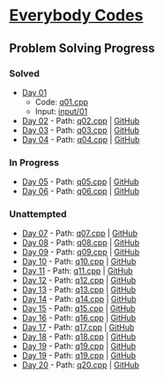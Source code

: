 # [Everybody Codes](https://everybody.codes/event/2024/quests)
## Problem Solving Progress

### Solved
- [Day 01](https://everybody.codes/event/2024/quests/1)
    - Code: [q01.cpp](./q01.cpp)
    - Input: [input/01](./input/01/)
- [Day 02](https://everybody.codes/event/2024/quests/2) - Path: [q02.cpp](./q02.cpp) | [GitHub](https://github.com/Uk2607/EC24/blob/main/q02.cpp)
- [Day 03](https://everybody.codes/event/2024/quests/3) - Path: [q03.cpp](./q03.cpp) | [GitHub](https://github.com/Uk2607/EC24/blob/main/q03.cpp)
- [Day 04](https://everybody.codes/event/2024/quests/4) - Path: [q04.cpp](./q04.cpp) | [GitHub](https://github.com/Uk2607/EC24/blob/main/q04.cpp)

### In Progress
- [Day 05](https://everybody.codes/event/2024/quests/5) - Path: [q05.cpp](./q05.cpp) | [GitHub](https://github.com/Uk2607/EC24/blob/main/q05.cpp)
- [Day 06](https://everybody.codes/event/2024/quests/6) - Path: [q06.cpp](./q06.cpp) | [GitHub](https://github.com/Uk2607/EC24/blob/main/q06.cpp)

### Unattempted
- [Day 07](https://everybody.codes/event/2024/quests/7) - Path: [q07.cpp](./q07.cpp) | [GitHub](https://github.com/Uk2607/EC24/blob/main/q07.cpp)
- [Day 08](https://everybody.codes/event/2024/quests/8) - Path: [q08.cpp](./q08.cpp) | [GitHub](https://github.com/Uk2607/EC24/blob/main/q08.cpp)
- [Day 09](https://everybody.codes/event/2024/quests/9) - Path: [q09.cpp](./q09.cpp) | [GitHub](https://github.com/Uk2607/EC24/blob/main/q09.cpp)
- [Day 10](https://everybody.codes/event/2024/quests/10) - Path: [q10.cpp](./q10.cpp) | [GitHub](https://github.com/Uk2607/EC24/blob/main/q10.cpp)
- [Day 11](https://everybody.codes/event/2024/quests/11) - Path: [q11.cpp](./q11.cpp) | [GitHub](https://github.com/Uk2607/EC24/blob/main/q11.cpp)
- [Day 12](https://everybody.codes/event/2024/quests/12) - Path: [q12.cpp](./q12.cpp) | [GitHub](https://github.com/Uk2607/EC24/blob/main/q12.cpp)
- [Day 13](https://everybody.codes/event/2024/quests/13) - Path: [q13.cpp](./q13.cpp) | [GitHub](https://github.com/Uk2607/EC24/blob/main/q13.cpp)
- [Day 14](https://everybody.codes/event/2024/quests/14) - Path: [q14.cpp](./q14.cpp) | [GitHub](https://github.com/Uk2607/EC24/blob/main/q14.cpp)
- [Day 15](https://everybody.codes/event/2024/quests/15) - Path: [q15.cpp](./q15.cpp) | [GitHub](https://github.com/Uk2607/EC24/blob/main/q15.cpp)
- [Day 16](https://everybody.codes/event/2024/quests/16) - Path: [q16.cpp](./q16.cpp) | [GitHub](https://github.com/Uk2607/EC24/blob/main/q16.cpp)
- [Day 17](https://everybody.codes/event/2024/quests/17) - Path: [q17.cpp](./q17.cpp) | [GitHub](https://github.com/Uk2607/EC24/blob/main/q17.cpp)
- [Day 18](https://everybody.codes/event/2024/quests/18) - Path: [q18.cpp](./q18.cpp) | [GitHub](https://github.com/Uk2607/EC24/blob/main/q18.cpp)
- [Day 19](https://everybody.codes/event/2024/quests/19) - Path: [q19.cpp](./q19.cpp) | [GitHub](https://github.com/Uk2607/EC24/blob/main/q19.cpp)
- [Day 19](https://everybody.codes/event/2024/quests/19) - Path: [q19.cpp](./q19.cpp) | [GitHub](https://github.com/Uk2607/EC24/blob/main/q19.cpp)
- [Day 20](https://everybody.codes/event/2024/quests/20) - Path: [q20.cpp](./q20.cpp) | [GitHub](https://github.com/Uk2607/EC24/blob/main/q20.cpp)
